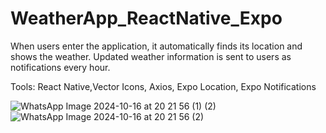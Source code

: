 # WeatherApp_ReactNative_Expo

 When users enter the application, it automatically finds its location and shows the weather. Updated weather information is sent to users as notifications every hour.

Tools: React Native,Vector Icons, Axios, Expo Location, Expo Notifications


![WhatsApp Image 2024-10-16 at 20 21 56 (1) (2)](https://github.com/user-attachments/assets/27f6178e-c241-4304-a531-f296936a4e1b)
![WhatsApp Image 2024-10-16 at 20 21 56 (2)](https://github.com/user-attachments/assets/f8b77827-dd38-4bd7-a74e-fcaa5dde3698)

